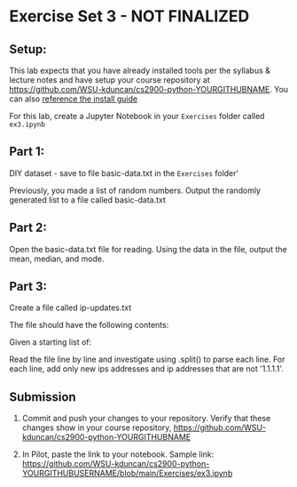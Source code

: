 # Exercise Set 3 - NOT FINALIZED

## Setup:

This lab expects that you have already installed tools per the syllabus & lecture notes and have setup your course repository at https://github.com/WSU-kduncan/cs2900-python-YOURGITHUBNAME.  You can also [reference the install guide](https://github.com/pattonsgirl/SU2021-CS2900#Software)

For this lab, create a Jupyter Notebook in your `Exercises` folder called `ex3.ipynb`

## Part 1:

DIY dataset - save to file basic-data.txt in the `Exercises` folder'

Previously, you made a list of random numbers.  Output the randomly generated list to a file called basic-data.txt

## Part 2:

Open the basic-data.txt file for reading.  Using the data in the file, output the mean, median, and mode.

## Part 3:

Create a file called ip-updates.txt

The file should have the following contents:

Given a starting list of:

Read the file line by line and investigate using .split() to parse each line.  For each line, add only new ips addresses and ip addresses that are not '1.1.1.1'.

## Submission

1. Commit and push your changes to your repository.  Verify that these changes show in your course repository, https://github.com/WSU-kduncan/cs2900-python-YOURGITHUBNAME

2. In Pilot, paste the link to your notebook.  Sample link: https://github.com/WSU-kduncan/cs2900-python-YOURGITHUBUSERNAME/blob/main/Exercises/ex3.ipynb